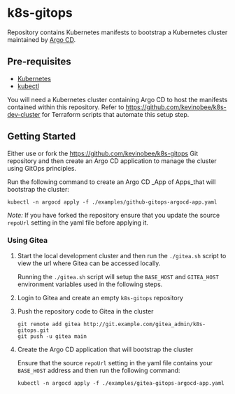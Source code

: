 # k8s-gitops

Repository contains Kubernetes manifests to bootstrap a Kubernetes cluster maintained by [Argo CD](https://argoproj.github.io/cd/).

## Pre-requisites

* [Kubernetes](https://kubernetes.io/)
* [kubectl](https://kubernetes.io/docs/reference/kubectl/overview/)

You will need a Kubernetes cluster containing Argo CD to host the manifests contained within this repository. Refer to <https://github.com/kevinobee/k8s-dev-cluster> for Terraform scripts that automate this setup step.

## Getting Started

Either use or fork the <https://github.com/kevinobee/k8s-gitops> Git repository and then create an Argo CD application to manage the cluster using GitOps principles.

Run the following command to create an Argo CD _App of Apps_that will bootstrap the cluster:

```Shell
kubectl -n argocd apply -f ./examples/github-gitops-argocd-app.yaml
```

*Note:* If you have forked the repository ensure that you update the source `repoUrl` setting in the yaml file before applying it.

### Using Gitea

1. Start the local development cluster and then run the `./gitea.sh` script to view the url where Gitea can be accessed locally.

    Running the `./gitea.sh` script will setup the `BASE_HOST` and `GITEA_HOST` environment variables used in the following steps.

1. Login to Gitea and create an empty `k8s-gitops` repository

1. Push the repository code to Gitea in the cluster

    ```Shell
    git remote add gitea http://git.example.com/gitea_admin/k8s-gitops.git
    git push -u gitea main
    ```

1. Create the Argo CD application that will bootstrap the cluster

    Ensure that the source `repoUrl` setting in the yaml file contains your `BASE_HOST` address and then run the following command:

    ```Shell
    kubectl -n argocd apply -f ./examples/gitea-gitops-argocd-app.yaml
    ```
